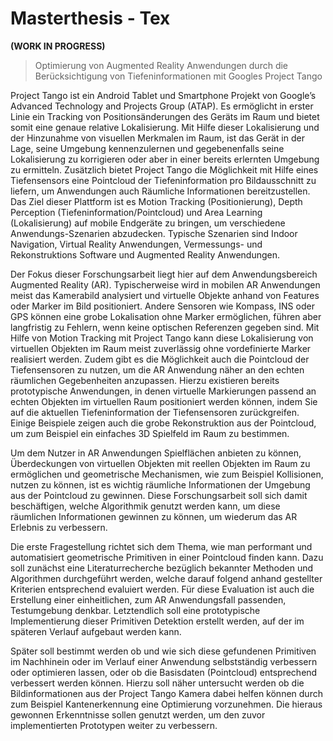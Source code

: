 # Masterthesis - Tex

__(WORK IN PROGRESS)__


> Optimierung von Augmented Reality Anwendungen durch die Berücksichtigung von Tiefeninformationen mit Googles Project Tango

Project Tango ist ein Android Tablet und Smartphone Projekt von Google’s Advanced Technology and Projects Group (ATAP). Es ermöglicht in erster Linie ein Tracking von Positionsänderungen des Geräts im Raum und bietet somit eine genaue relative Lokalisierung. Mit Hilfe dieser Lokalisierung und der Hinzunahme von visuellen Merkmalen im Raum, ist das Gerät in der Lage, seine Umgebung kennenzulernen und gegebenenfalls seine Lokalisierung zu korrigieren oder aber in einer bereits erlernten Umgebung zu ermitteln. Zusätzlich bietet Project Tango die Möglichkeit mit Hilfe eines Tiefensensors eine Pointcloud der Tiefeninformation pro Bildausschnitt zu liefern, um Anwendungen auch Räumliche Informationen bereitzustellen. Das Ziel dieser Plattform ist es Motion Tracking (Positionierung), Depth Perception (Tiefeninformation/Pointcloud) und Area Learning (Lokalisierung) auf mobile Endgeräte zu bringen, um verschiedene Anwendungs-Szenarien abzudecken. Typische Szenarien sind Indoor Navigation, Virtual Reality Anwendungen, Vermessungs- und Rekonstruktions Software und Augmented Reality Anwendungen. 


Der Fokus dieser Forschungsarbeit liegt hier auf dem Anwendungsbereich Augmented Reality (AR). Typischerweise wird in mobilen AR Anwendungen meist das Kamerabild analysiert und virtuelle Objekte anhand von Features oder Marker im Bild positioniert. Andere Sensoren wie Kompass, INS oder GPS können eine grobe Lokalisation ohne Marker ermöglichen, führen aber langfristig zu Fehlern, wenn keine optischen Referenzen gegeben sind. Mit Hilfe von Motion Tracking mit Project Tango kann diese Lokalisierung von virtuellen Objekten im Raum meist zuverlässig ohne vordefinierte Marker realisiert werden. Zudem gibt es die Möglichkeit auch die Pointcloud der Tiefensensoren zu nutzen, um die AR Anwendung näher an den echten räumlichen Gegebenheiten anzupassen. Hierzu existieren bereits prototypische Anwendungen, in denen virtuelle Markierungen passend an echten Objekten im virtuellen Raum positioniert werden können, indem Sie auf die aktuellen Tiefeninformation der Tiefensensoren zurückgreifen. Einige Beispiele zeigen auch die grobe Rekonstruktion aus der Pointcloud, um zum Beispiel ein einfaches 3D Spielfeld im Raum zu bestimmen.


Um dem Nutzer in AR Anwendungen Spielflächen anbieten zu können, Überdeckungen von virtuellen Objekten mit reellen Objekten im Raum zu ermöglichen und geometrische Mechanismen, wie zum Beispiel Kollisionen, nutzen zu können, ist es wichtig räumliche Informationen der Umgebung aus der Pointcloud zu gewinnen. Diese Forschungsarbeit soll sich damit beschäftigen, welche Algorithmik genutzt werden kann, um diese räumlichen Informationen gewinnen zu können, um wiederum das AR Erlebnis zu verbessern. 


Die erste Fragestellung richtet sich dem Thema, wie man performant und automatisiert geometrische Primitiven in einer Pointcloud finden kann. Dazu soll zunächst eine Literaturrecherche bezüglich bekannter Methoden und Algorithmen durchgeführt werden, welche darauf folgend anhand gestellter Kriterien entsprechend evaluiert werden. Für diese Evaluation ist auch die Erstellung einer einheitlichen, zum AR Anwendungsfall passenden, Testumgebung denkbar. Letztendlich soll eine prototypische Implementierung dieser Primitiven Detektion erstellt werden, auf der im späteren Verlauf aufgebaut werden kann.


Später soll bestimmt werden ob und wie sich diese gefundenen Primitiven im Nachhinein oder im Verlauf einer Anwendung selbstständig verbessern oder optimieren lassen, oder ob die Basisdaten (Pointcloud) entsprechend verbessert werden können. Hierzu soll näher untersucht werden ob die Bildinformationen aus der Project Tango Kamera dabei helfen können durch zum Beispiel Kantenerkennung eine Optimierung vorzunehmen. Die hieraus gewonnen Erkenntnisse sollen genutzt werden, um den zuvor implementierten Prototypen weiter zu verbessern.
